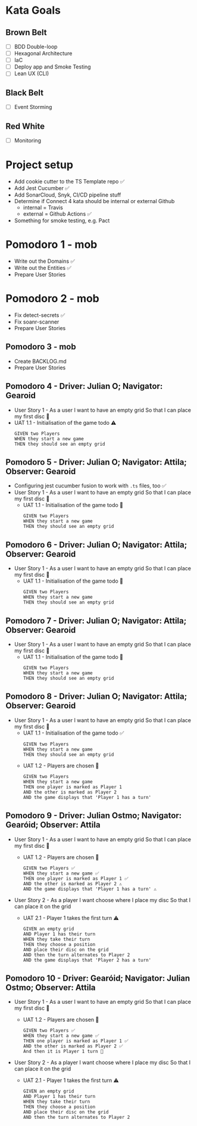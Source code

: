 # Kata Goals

## Brown Belt

- [ ] BDD Double-loop
- [ ] Hexagonal Architecture
- [ ] IaC
- [ ] Deploy app and Smoke Testing
- [ ] Lean UX (CLI)

## Black Belt

- [ ] Event Storming

## Red White

- [ ] Monitoring

# Project setup

- Add cookie cutter to the TS Template repo ✅
- Add Jest Cucumber ✅
- Add SonarCloud, Snyk, CI/CD pipeline stuff
- Determine if Connect 4 kata should be internal or external Github
  - internal = Travis
  - external = Github Actions ✅
- Something for smoke testing, e.g. Pact

# Pomodoro 1 - mob

- Write out the Domains ✅
- Write out the Entities ✅
- Prepare User Stories

# Pomodoro 2 - mob

- Fix detect-secrets ✅
- Fix soanr-scanner
- Prepare User Stories

## Pomodoro 3 - mob

- Create BACKLOG.md
- Prepare User Stories

## Pomodoro 4 - Driver: Julian O; Navigator: Gearoid

- User Story 1 - As a user I want to have an empty grid So that I can place my first disc 🚧
- UAT 1.1 - Initialisation of the game todo ⚠
  ```
  GIVEN two Players
  WHEN they start a new game
  THEN they should see an empty grid
  ```

## Pomodoro 5 - Driver: Julian O; Navigator: Attila; Observer: Gearoid

- Configuring jest cucumber fusion to work with `.ts` files, too ✅
- User Story 1 - As a user I want to have an empty grid So that I can place my first disc 🚧
  - UAT 1.1 - Initialisation of the game todo 🚧
    ```
    GIVEN two Players
    WHEN they start a new game
    THEN they should see an empty grid
    ```

## Pomodoro 6 - Driver: Julian O; Navigator: Attila; Observer: Gearoid

- User Story 1 - As a user I want to have an empty grid So that I can place my first disc 🚧
  - UAT 1.1 - Initialisation of the game todo 🚧
    ```
    GIVEN two Players
    WHEN they start a new game
    THEN they should see an empty grid
    ```

## Pomodoro 7 - Driver: Julian O; Navigator: Attila; Observer: Gearoid

- User Story 1 - As a user I want to have an empty grid So that I can place my first disc 🚧
  - UAT 1.1 - Initialisation of the game todo 🚧
    ```
    GIVEN two Players
    WHEN they start a new game
    THEN they should see an empty grid
    ```

## Pomodoro 8 - Driver: Julian O; Navigator: Attila; Observer: Gearoid

- User Story 1 - As a user I want to have an empty grid So that I can place my first disc 🚧
  - UAT 1.1 - Initialisation of the game todo ✅
    ```
    GIVEN two Players
    WHEN they start a new game
    THEN they should see an empty grid
    ```
  - UAT 1.2 - Players are chosen 🚧
    ```
    GIVEN two Players
    WHEN they start a new game
    THEN one player is marked as Player 1
    AND the other is marked as Player 2
    AND the game displays that 'Player 1 has a turn'
    ```

## Pomodoro 9 - Driver: Julian Ostmo; Navigator: Gearóid; Observer: Attila

- User Story 1 - As a user I want to have an empty grid So that I can place my first disc 🚧

  - UAT 1.2 - Players are chosen 🚧
    ```
    GIVEN two Players ✅
    WHEN they start a new game ✅
    THEN one player is marked as Player 1 ✅
    AND the other is marked as Player 2 ⚠
    AND the game displays that 'Player 1 has a turn' ⚠
    ```

- User Story 2 - As a player I want choose where I place my disc So that I can place it on the grid

  - UAT 2.1 - Player 1 takes the first turn ⚠

    ```
    GIVEN an empty grid
    AND Player 1 has their turn
    WHEN they take their turn
    THEN they choose a position
    AND place their disc on the grid
    AND then the turn alternates to Player 2
    AND the game displays that 'Player 2 has a turn'
    ```

## Pomodoro 10 - Driver: Gearóid; Navigator: Julian Ostmo; Observer: Attila

- User Story 1 - As a user I want to have an empty grid So that I can place my first disc 🚧

  - UAT 1.2 - Players are chosen 🚧
    ```
    GIVEN two Players ✅
    WHEN they start a new game ✅
    THEN one player is marked as Player 1 ✅
    AND the other is marked as Player 2 ✅
    And then it is Player 1 turn 🚧
    ```

- User Story 2 - As a player I want choose where I place my disc So that I can place it on the grid

  - UAT 2.1 - Player 1 takes the first turn ⚠

    ```
    GIVEN an empty grid
    AND Player 1 has their turn
    WHEN they take their turn
    THEN they choose a position
    AND place their disc on the grid
    AND then the turn alternates to Player 2
    ```
